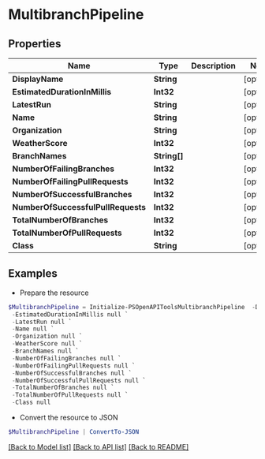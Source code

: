 # MultibranchPipeline
## Properties

Name | Type | Description | Notes
------------ | ------------- | ------------- | -------------
**DisplayName** | **String** |  | [optional] 
**EstimatedDurationInMillis** | **Int32** |  | [optional] 
**LatestRun** | **String** |  | [optional] 
**Name** | **String** |  | [optional] 
**Organization** | **String** |  | [optional] 
**WeatherScore** | **Int32** |  | [optional] 
**BranchNames** | **String[]** |  | [optional] 
**NumberOfFailingBranches** | **Int32** |  | [optional] 
**NumberOfFailingPullRequests** | **Int32** |  | [optional] 
**NumberOfSuccessfulBranches** | **Int32** |  | [optional] 
**NumberOfSuccessfulPullRequests** | **Int32** |  | [optional] 
**TotalNumberOfBranches** | **Int32** |  | [optional] 
**TotalNumberOfPullRequests** | **Int32** |  | [optional] 
**Class** | **String** |  | [optional] 

## Examples

- Prepare the resource
```powershell
$MultibranchPipeline = Initialize-PSOpenAPIToolsMultibranchPipeline  -DisplayName null `
 -EstimatedDurationInMillis null `
 -LatestRun null `
 -Name null `
 -Organization null `
 -WeatherScore null `
 -BranchNames null `
 -NumberOfFailingBranches null `
 -NumberOfFailingPullRequests null `
 -NumberOfSuccessfulBranches null `
 -NumberOfSuccessfulPullRequests null `
 -TotalNumberOfBranches null `
 -TotalNumberOfPullRequests null `
 -Class null
```

- Convert the resource to JSON
```powershell
$MultibranchPipeline | ConvertTo-JSON
```

[[Back to Model list]](../README.md#documentation-for-models) [[Back to API list]](../README.md#documentation-for-api-endpoints) [[Back to README]](../README.md)

